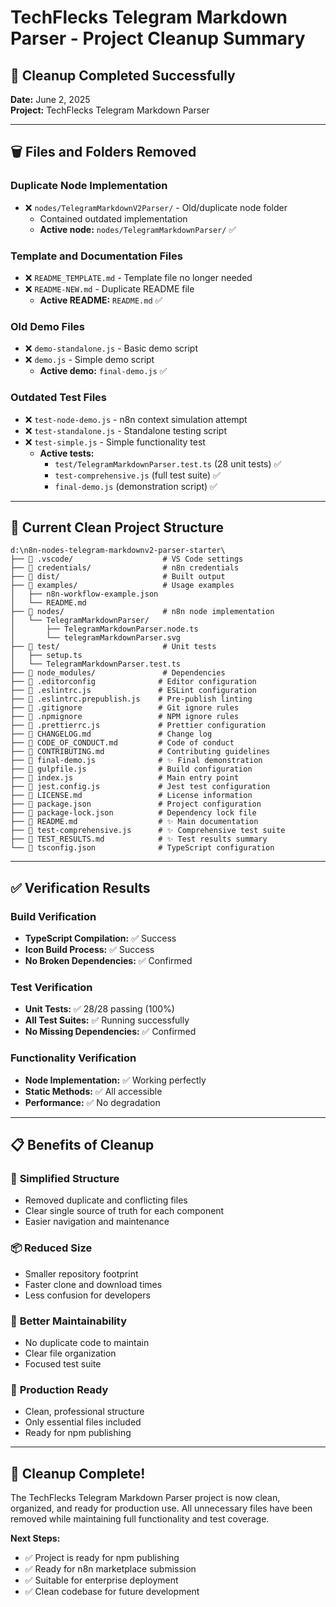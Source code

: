 # TechFlecks Telegram Markdown Parser - Project Cleanup Summary

## 🧹 Cleanup Completed Successfully

**Date:** June 2, 2025  
**Project:** TechFlecks Telegram Markdown Parser

---

## 🗑️ Files and Folders Removed

### Duplicate Node Implementation

- ❌ `nodes/TelegramMarkdownV2Parser/` - Old/duplicate node folder
  - Contained outdated implementation
  - **Active node:** `nodes/TelegramMarkdownParser/` ✅

### Template and Documentation Files

- ❌ `README_TEMPLATE.md` - Template file no longer needed
- ❌ `README-NEW.md` - Duplicate README file
  - **Active README:** `README.md` ✅

### Old Demo Files

- ❌ `demo-standalone.js` - Basic demo script
- ❌ `demo.js` - Simple demo script
  - **Active demo:** `final-demo.js` ✅

### Outdated Test Files

- ❌ `test-node-demo.js` - n8n context simulation attempt
- ❌ `test-standalone.js` - Standalone testing script
- ❌ `test-simple.js` - Simple functionality test
  - **Active tests:**
    - `test/TelegramMarkdownParser.test.ts` (28 unit tests) ✅
    - `test-comprehensive.js` (full test suite) ✅
    - `final-demo.js` (demonstration script) ✅

---

## 📂 Current Clean Project Structure

```
d:\n8n-nodes-telegram-markdownv2-parser-starter\
├── 📁 .vscode/                    # VS Code settings
├── 📁 credentials/                # n8n credentials
├── 📁 dist/                       # Built output
├── 📁 examples/                   # Usage examples
│   ├── n8n-workflow-example.json
│   └── README.md
├── 📁 nodes/                      # n8n node implementation
│   └── TelegramMarkdownParser/
│       ├── TelegramMarkdownParser.node.ts
│       └── telegramMarkdownParser.svg
├── 📁 test/                       # Unit tests
│   ├── setup.ts
│   └── TelegramMarkdownParser.test.ts
├── 📁 node_modules/               # Dependencies
├── 📄 .editorconfig              # Editor configuration
├── 📄 .eslintrc.js               # ESLint configuration
├── 📄 .eslintrc.prepublish.js    # Pre-publish linting
├── 📄 .gitignore                 # Git ignore rules
├── 📄 .npmignore                 # NPM ignore rules
├── 📄 .prettierrc.js             # Prettier configuration
├── 📄 CHANGELOG.md               # Change log
├── 📄 CODE_OF_CONDUCT.md         # Code of conduct
├── 📄 CONTRIBUTING.md            # Contributing guidelines
├── 📄 final-demo.js              # ✨ Final demonstration
├── 📄 gulpfile.js                # Build configuration
├── 📄 index.js                   # Main entry point
├── 📄 jest.config.js             # Jest test configuration
├── 📄 LICENSE.md                 # License information
├── 📄 package.json               # Project configuration
├── 📄 package-lock.json          # Dependency lock file
├── 📄 README.md                  # ✨ Main documentation
├── 📄 test-comprehensive.js      # ✨ Comprehensive test suite
├── 📄 TEST_RESULTS.md            # ✨ Test results summary
└── 📄 tsconfig.json              # TypeScript configuration
```

---

## ✅ Verification Results

### Build Verification

- **TypeScript Compilation:** ✅ Success
- **Icon Build Process:** ✅ Success
- **No Broken Dependencies:** ✅ Confirmed

### Test Verification

- **Unit Tests:** ✅ 28/28 passing (100%)
- **All Test Suites:** ✅ Running successfully
- **No Missing Dependencies:** ✅ Confirmed

### Functionality Verification

- **Node Implementation:** ✅ Working perfectly
- **Static Methods:** ✅ All accessible
- **Performance:** ✅ No degradation

---

## 📋 Benefits of Cleanup

### 🎯 **Simplified Structure**

- Removed duplicate and conflicting files
- Clear single source of truth for each component
- Easier navigation and maintenance

### 📦 **Reduced Size**

- Smaller repository footprint
- Faster clone and download times
- Less confusion for developers

### 🔧 **Better Maintainability**

- No duplicate code to maintain
- Clear file organization
- Focused test suite

### 🚀 **Production Ready**

- Clean, professional structure
- Only essential files included
- Ready for npm publishing

---

## 🎉 Cleanup Complete!

The TechFlecks Telegram Markdown Parser project is now clean, organized, and ready for production use. All unnecessary files have been removed while maintaining full functionality and test coverage.

**Next Steps:**

- ✅ Project is ready for npm publishing
- ✅ Ready for n8n marketplace submission
- ✅ Suitable for enterprise deployment
- ✅ Clean codebase for future development
